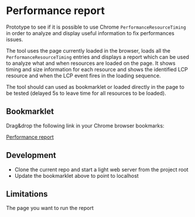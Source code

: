 # Performance report

Prototype to see if it is possible to use Chrome `PerformanceResourceTiming` in order to analyze and display useful information to fix performances issues.

The tool uses the page currently loaded in the browser, loads all the `PerformanceResourceTiming` entries and displays a report which can be used to analyze what and when resources are loaded on the page. It shows timing and size information for each resource and shows the identified LCP resource and when the LCP event fires in the loading sequence.

The tool should can used as bookmarklet or loaded directly in the page to be tested (delayed 5s to leave time for all resources to be loaded).

## Bookmarklet

Drag&drop the following link in your Chrome browser bookmarks:

<a href="javascript:(() => %7Bconst s=document.createElement('script');s.id='hlx-report';s.src='https://main--hlxplayground--kptdobe.hlx.live/tools/report/report.js';if(document.getElementById('hlx-report'))%7Bdocument.getElementById('hlx-report').replaceWith(s);%7D else %7Bdocument.head.append(s);%7D%7D)();">Performance report</a>

## Development

- Clone the current repo and start a light web server from the project root
- Update the bookmarklet above to point to localhost

## Limitations

The page you want to run the report 